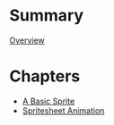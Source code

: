 # Summary

[Overview](overview.md)

# Chapters

- [A Basic Sprite](chapter_1.md)
- [Spritesheet Animation](chapter_2.md)
